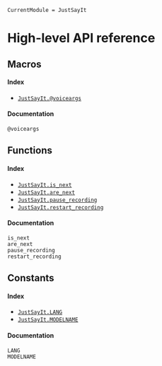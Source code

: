 ```@meta
CurrentModule = JustSayIt
```

# High-level API reference

## Macros
#### Index
* [`JustSayIt.@voiceargs`](@ref)

#### Documentation
```@docs
@voiceargs
```

## Functions
#### Index
* [`JustSayIt.is_next`](@ref)
* [`JustSayIt.are_next`](@ref)
* [`JustSayIt.pause_recording`](@ref)
* [`JustSayIt.restart_recording`](@ref)

#### Documentation
```@docs
is_next
are_next
pause_recording
restart_recording
```

## Constants
#### Index
* [`JustSayIt.LANG`](@ref)
* [`JustSayIt.MODELNAME`](@ref)


#### Documentation
```@docs
LANG
MODELNAME
```
